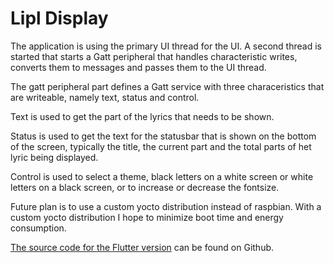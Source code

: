 # Lipl Display

The application is using the primary UI thread for the UI. A second thread is started that starts a Gatt peripheral that handles characteristic writes, converts them to messages and passes them to the UI thread.

The gatt peripheral part defines a Gatt service with three characeristics that are writeable, namely text, status and control.

Text is used to get the part of the lyrics that needs to be shown.

Status is used to get the text for the statusbar that is shown on the bottom of the screen, typically the title, the current part and the total parts of het lyric being displayed.

Control is used to select a theme, black letters on a white screen or white letters on a black screen, or to increase or decrease the fontsize.

Future plan is to use a custom yocto distribution instead of raspbian. With a custom yocto distribution I hope to minimize boot time and energy consumption.

[The source code for the Flutter version](https://www.github.com/paulusminus/lipl-display-flutter) can be found on Github.